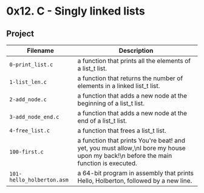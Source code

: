 # 0x12. C - Singly linked lists

## Project

| Filename | Description |
| -------- | ----------- |
| `0-print_list.c` | a function that prints all the elements of a list_t list. |
| `1-list_len.c` | a function that returns the number of elements in a linked list_t list. |
| `2-add_node.c` | a function that adds a new node at the beginning of a list_t list. |
| `3-add_node_end.c` | a function that adds a new node at the end of a list_t list. |
| `4-free_list.c` | a function that frees a list_t list. |
| `100-first.c` | a function that prints You're beat! and yet, you must allow,\nI bore my house upon my back!\n before the main function is executed. |
| `101-hello_holberton.asm` | a 64-bit program in assembly that prints Hello, Holberton, followed by a new line. |

